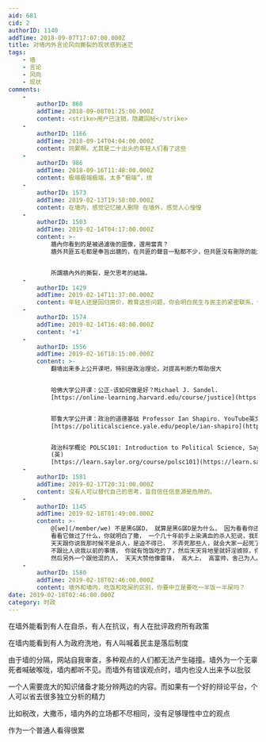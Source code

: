 ```yaml
---
aid: 681
cid: 2
authorID: 1140
addTime: 2018-09-07T17:07:00.000Z
title: 对墙内外言论风向撕裂的现状感到迷茫
tags:
    - 墙
    - 言论
    - 风向
    - 现状
comments:
    -
        authorID: 860
        addTime: 2018-09-08T01:25:00.000Z
        content: <strike>用户已注销，隐藏回帖</strike>
    -
        authorID: 1166
        addTime: 2018-09-14T04:04:00.000Z
        content: 同累啊。尤其是二十出头的年轻人们看了这些
    -
        authorID: 986
        addTime: 2018-09-16T11:48:00.000Z
        content: 极端极端极端，太多“极端”，烦
    -
        authorID: 1573
        addTime: 2019-02-13T19:58:00.000Z
        content: 在墙内，感觉记忆被人删除 在墙外，感觉人心惶惶
    -
        authorID: 1503
        addTime: 2019-02-14T04:17:00.000Z
        content: >-
            牆內你看到的是被過濾後的圖像，還用當真？
            牆外共匪五毛都是奉旨出牆的，在共匪的聲音一點都不少，但共匪沒有刪除的能力，所以你看到是一個更真實的圖像。


            所謂牆內外的撕裂，是欠思考的結論。
    -
        authorID: 1429
        addTime: 2019-02-14T11:37:00.000Z
        content: 年轻人还是回归房价，教育这些问题，你会明白民生与民主的紧密联系，争民主就是为了生活好点
    -
        authorID: 1574
        addTime: 2019-02-14T16:48:00.000Z
        content: '+1'
    -
        authorID: 1556
        addTime: 2019-02-16T18:15:00.000Z
        content: >-
            翻墙出来多上公开课吧，特别是政治理论，对提高判断力帮助很大


            哈佛大学公开课：公正-该如何做是好？Michael J. Sandel.
            [https://online-learning.harvard.edu/course/justice](https://online-learning.harvard.edu/course/justice)


            耶鲁大学公开课：政治的道德基础 Professor Ian Shapiro. YouTube英文，YouTube中文备份
            [https://politicalscience.yale.edu/people/ian-shapiro](https://politicalscience.yale.edu/people/ian-shapiro)


            政治科学概论 POLSC101: Introduction to Political Science, Saylor Academy
            (英)
            [https://learn.saylor.org/course/polsc101](https://learn.saylor.org/course/polsc101)
    -
        authorID: 1581
        addTime: 2019-02-17T20:31:00.000Z
        content: 沒有人可以替代自己的思考，盲目信任信息源是危險的。
    -
        authorID: 1145
        addTime: 2019-02-18T01:49:00.000Z
        content: >-
            @[we](/member/we) 不是黑G孱D， 就算是黑G孱D是为什么， 因为看看你还没有出生以前的历史，
            看看它做过了什么，你就明白了撒， 一个几十年前手上染满血的杀人犯说，我现在不杀人了， 跟我一起混， 大家富裕的，
            天天跟你说我那时候不是杀人，是迫不得已， 不弄死那些人，就会大家一起死了， 没有现在了。 现在太平了，我不杀人了， 只要好好帮我干，
            不跟比人说我以前的事情， 你就有饱饭吃的了，然后天天背地里就奸淫掳掠，你发现了还不敢说，不能说， 生怕给他弄死。
            然后另外一个跟他混的人， 天天大赞他像雷锋， 高大上， 高富帅，舍己为人。 为了大家都有饭吃， 牺牲了很多。 你说恶心不
    -
        authorID: 1580
        addTime: 2019-02-18T02:46:00.000Z
        content: 墙外和墙内，吃饭和吃屎的区别，你要中立是要吃一半饭一半屎吗？
date: 2019-02-18T02:46:00.000Z
category: 时政
---
```


在墙外能看到有人在自杀，有人在抗议，有人在批评政府所有政策

在墙内能看到有人为政府洗地，有人叫喊着民主是落后制度

由于墙的分隔，网站自我审查，多种观点的人们都无法产生碰撞。墙外为一个无辜死者喊破喉咙，墙内都听不见。而墙外有错误观点时，墙内也没人出来予以批驳

一个人需要庞大的知识储备才能分辨两边的内容。而如果有一个好的辩论平台，个人可以省去很多独立分析的精力

比如税改，大撒币，墙内外的立场都不尽相同，没有足够理性中立的观点

作为一个普通人看得很累
